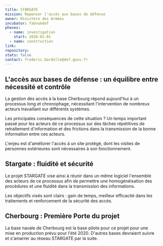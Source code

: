 ```yaml
---
title: STARGATE
mission: Repenser l'accès aux bases de défense
owner: Ministère des Armées
incubator: fabnumdef
phases:
  - name: investigation
    start: 2020-01-01
  - name: construction
link:
repository:
stats: false
contact: frederic.bardolle@def.gouv.fr
---
```


## L'accès aux bases de défense : un équilibre entre nécessité et contrôle

La gestion des accès à la base Cherbourg répond aujourd'hui à un processus long et chronophage, nécessitant l'intervention de nombreux acteurs travaillant sur différents systèmes.

Les principales conséquences de cette situation ? Un temps important passé pour les acteurs de ce processus sur des tâches répétitives de retraitement d'information et des frictions dans la transmission de la bonne information entre ces acteurs.

L'enjeu est d'améliorer l'accès à un site protégé, dont les visites de personnes extérieures sont nécessaires à son fonctionnement.

## Stargate :  fluidité et sécurité

Le projet STARGATE vise ainsi à réunir dans un même logiciel l'ensemble des acteurs de ce processus afin de permettre une homogénéisation des procédures et une fluidité dans la transmission des informations.

Les objectifs visés sont clairs : gain de temps, meilleur efficacité dans les traitements et renforcement de la sécurité des accès.

## Cherbourg : Première Porte du projet

La base navale de Cherbourg est la base pilote pour ce projet pour une mise en production prévu pour l'été 2020. D'autres bases devraient suivre et s'amarrer au réseau STARGATE par la suite.

